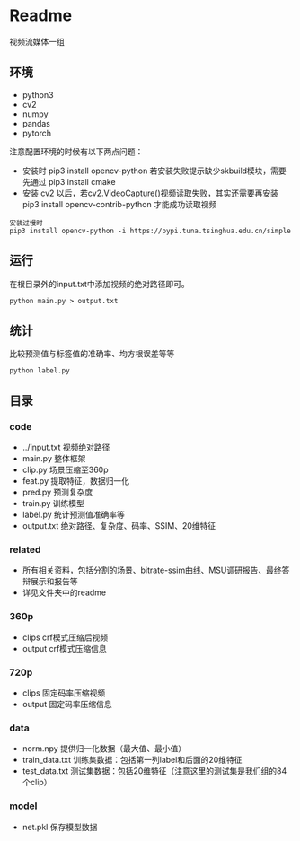 # Readme

视频流媒体一组



## 环境

* python3
* cv2
* numpy
* pandas
* pytorch

注意配置环境的时候有以下两点问题：
* 安装时 pip3 install opencv-python 若安装失败提示缺少skbuild模块，需要先通过 pip3 install cmake
* 安装 cv2 以后，若cv2.VideoCapture()视频读取失败，其实还需要再安装 pip3 install opencv-contrib-python 才能成功读取视频

```shell
安装过慢时
pip3 install opencv-python -i https://pypi.tuna.tsinghua.edu.cn/simple
```



## 运行

在根目录外的input.txt中添加视频的绝对路径即可。

```shell
python main.py > output.txt
```



## 统计

比较预测值与标签值的准确率、均方根误差等等

```
python label.py
```



## 目录

### code

* ../input.txt 视频绝对路径
* main.py 整体框架
* clip.py 场景压缩至360p
* feat.py 提取特征，数据归一化
* pred.py 预测复杂度
* train.py 训练模型
* label.py 统计预测值准确率等
* output.txt 绝对路径、复杂度、码率、SSIM、20维特征

### related

* 所有相关资料，包括分割的场景、bitrate-ssim曲线、MSU调研报告、最终答辩展示和报告等
* 详见文件夹中的readme

### 360p

* clips crf模式压缩后视频
* output crf模式压缩信息

### 720p

* clips 固定码率压缩视频
* output 固定码率压缩信息

### data

* norm.npy 提供归一化数据（最大值、最小值）
* train_data.txt 训练集数据：包括第一列label和后面的20维特征
* test_data.txt 测试集数据：包括20维特征（注意这里的测试集是我们组的84个clip）

### model

* net.pkl 保存模型数据
